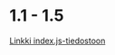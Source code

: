 # 1.1 - 1.5
[Linkki index.js-tiedostoon](https://github.com/ahnl/fs/blob/main/osa1/kurssitiedot/src/index.js)
